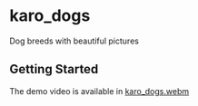# karo_dogs

Dog breeds with beautiful pictures

## Getting Started

The demo video is available in [karo_dogs.webm]


[karo_dogs.webm]: karo_dogs.webm
